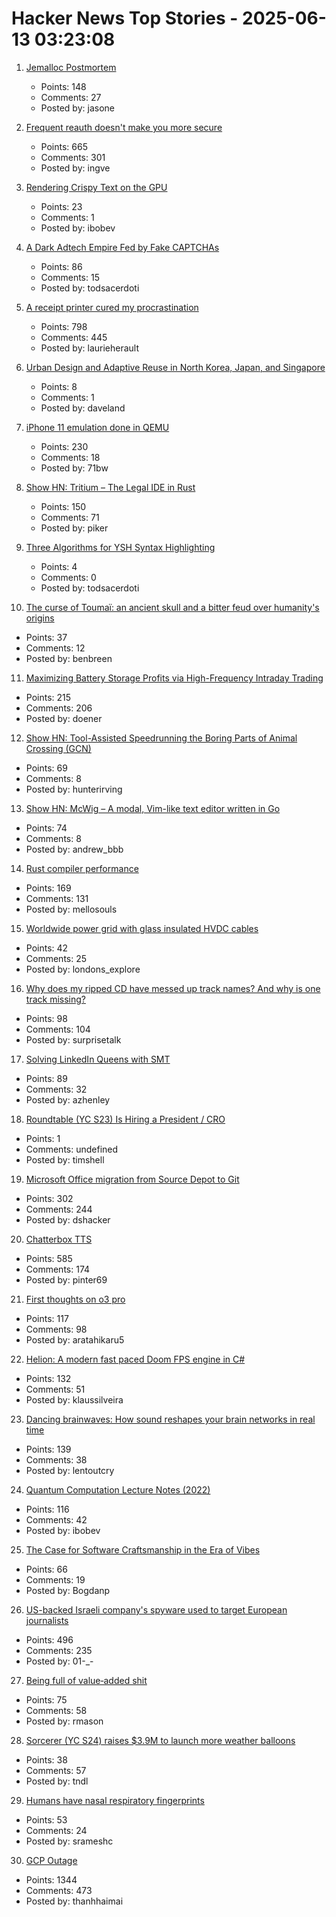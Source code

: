 # Hacker News Top Stories - 2025-06-13 03:23:08

1. [Jemalloc Postmortem](https://jasone.github.io/2025/06/12/jemalloc-postmortem/)
   - Points: 148
   - Comments: 27
   - Posted by: jasone

2. [Frequent reauth doesn't make you more secure](https://tailscale.com/blog/frequent-reath-security)
   - Points: 665
   - Comments: 301
   - Posted by: ingve

3. [Rendering Crispy Text on the GPU](https://osor.io/text)
   - Points: 23
   - Comments: 1
   - Posted by: ibobev

4. [A Dark Adtech Empire Fed by Fake CAPTCHAs](https://krebsonsecurity.com/2025/06/inside-a-dark-adtech-empire-fed-by-fake-captchas/)
   - Points: 86
   - Comments: 15
   - Posted by: todsacerdoti

5. [A receipt printer cured my procrastination](https://www.laurieherault.com/articles/a-thermal-receipt-printer-cured-my-procrastination)
   - Points: 798
   - Comments: 445
   - Posted by: laurieherault

6. [Urban Design and Adaptive Reuse in North Korea, Japan, and Singapore](https://www.governance.fyi/p/adaptive-reuse-across-asia-singapores)
   - Points: 8
   - Comments: 1
   - Posted by: daveland

7. [iPhone 11 emulation done in QEMU](https://github.com/ChefKissInc/QEMUAppleSilicon)
   - Points: 230
   - Comments: 18
   - Posted by: 71bw

8. [Show HN: Tritium – The Legal IDE in Rust](https://tritium.legal/preview)
   - Points: 150
   - Comments: 71
   - Posted by: piker

9. [Three Algorithms for YSH Syntax Highlighting](https://codeberg.org/oils/oils.vim/src/branch/main/doc/algorithms.md)
   - Points: 4
   - Comments: 0
   - Posted by: todsacerdoti

10. [The curse of Toumaï: an ancient skull and a bitter feud over humanity's origins](https://www.theguardian.com/science/2025/may/27/the-curse-of-toumai-ancient-skull-disputed-femur-feud-humanity-origins)
   - Points: 37
   - Comments: 12
   - Posted by: benbreen

11. [Maximizing Battery Storage Profits via High-Frequency Intraday Trading](https://arxiv.org/abs/2504.06932)
   - Points: 215
   - Comments: 206
   - Posted by: doener

12. [Show HN: Tool-Assisted Speedrunning the Boring Parts of Animal Crossing (GCN)](https://github.com/hunterirving/pico-crossing)
   - Points: 69
   - Comments: 8
   - Posted by: hunterirving

13. [Show HN: McWig – A modal, Vim-like text editor written in Go](https://github.com/firstrow/mcwig)
   - Points: 74
   - Comments: 8
   - Posted by: andrew_bbb

14. [Rust compiler performance](https://kobzol.github.io/rust/rustc/2025/06/09/why-doesnt-rust-care-more-about-compiler-performance.html)
   - Points: 169
   - Comments: 131
   - Posted by: mellosouls

15. [Worldwide power grid with glass insulated HVDC cables](https://omattos.com/2025/06/12/glass-hvdc-cables.html)
   - Points: 42
   - Comments: 25
   - Posted by: londons_explore

16. [Why does my ripped CD have messed up track names? And why is one track missing?](https://www.akpain.net/blog/inside-a-cd/)
   - Points: 98
   - Comments: 104
   - Posted by: surprisetalk

17. [Solving LinkedIn Queens with SMT](https://buttondown.com/hillelwayne/archive/solving-linkedin-queens-with-smt/)
   - Points: 89
   - Comments: 32
   - Posted by: azhenley

18. [Roundtable (YC S23) Is Hiring a President / CRO](https://www.ycombinator.com/companies/roundtable/jobs/wmPTI9F-president-cro-founding)
   - Points: 1
   - Comments: undefined
   - Posted by: timshell

19. [Microsoft Office migration from Source Depot to Git](https://danielsada.tech/blog/carreer-part-7-how-office-moved-to-git-and-i-loved-devex/)
   - Points: 302
   - Comments: 244
   - Posted by: dshacker

20. [Chatterbox TTS](https://github.com/resemble-ai/chatterbox)
   - Points: 585
   - Comments: 174
   - Posted by: pinter69

21. [First thoughts on o3 pro](https://www.latent.space/p/o3-pro)
   - Points: 117
   - Comments: 98
   - Posted by: aratahikaru5

22. [Helion: A modern fast paced Doom FPS engine in C#](https://github.com/Helion-Engine/Helion)
   - Points: 132
   - Comments: 51
   - Posted by: klaussilveira

23. [Dancing brainwaves: How sound reshapes your brain networks in real time](https://www.sciencedaily.com/releases/2025/06/250602155001.htm)
   - Points: 139
   - Comments: 38
   - Posted by: lentoutcry

24. [Quantum Computation Lecture Notes (2022)](https://math.mit.edu/~shor/435-LN/)
   - Points: 116
   - Comments: 42
   - Posted by: ibobev

25. [The Case for Software Craftsmanship in the Era of Vibes](https://zed.dev/blog/software-craftsmanship-in-the-era-of-vibes)
   - Points: 66
   - Comments: 19
   - Posted by: Bogdanp

26. [US-backed Israeli company's spyware used to target European journalists](https://apnews.com/article/spyware-italy-paragon-meloni-pegasus-f36dd32106f44398ee24001317ccf2bb)
   - Points: 496
   - Comments: 235
   - Posted by: 01-_-

27. [Being full of value‑added shit](https://feld.com/archives/2025/06/being-full-of-value%e2%80%91added-shit/)
   - Points: 75
   - Comments: 58
   - Posted by: rmason

28. [Sorcerer (YC S24) raises $3.9M to launch more weather balloons](https://www.axios.com/pro/climate-deals/2025/06/12/sorcerer-seed-weather-balloons)
   - Points: 38
   - Comments: 57
   - Posted by: tndl

29. [Humans have nasal respiratory fingerprints](https://www.cell.com/current-biology/fulltext/S0960-9822(25)00583-4)
   - Points: 53
   - Comments: 24
   - Posted by: srameshc

30. [GCP Outage](https://status.cloud.google.com/)
   - Points: 1344
   - Comments: 473
   - Posted by: thanhhaimai


